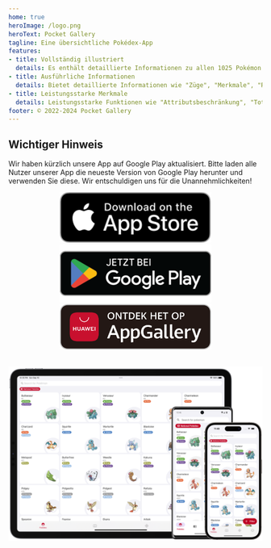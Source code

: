 ```yaml
---
home: true
heroImage: /logo.png
heroText: Pocket Gallery
tagline: Eine übersichtliche Pokédex-App
features:
- title: Vollständig illustriert
  details: Es enthält detaillierte Informationen zu allen 1025 Pokémon von Generation 1 bis Generation 9.
- title: Ausführliche Informationen
  details: Bietet detaillierte Informationen wie "Züge", "Merkmale", "Requisiten", "Wetter", "Orte" und "abnorme Zustände".
- title: Leistungsstarke Merkmale
  details: Leistungsstarke Funktionen wie "Attributsbeschränkung", "Toter Winkel" und "Fähigkeitswert-Rechner" wurden speziell für Matchmaking-Enthusiasten entwickelt.
footer: © 2022-2024 Pocket Gallery
---
```


## Wichtiger Hinweis
Wir haben kürzlich unsere App auf Google Play aktualisiert. Bitte laden alle Nutzer unserer App die neueste Version von Google Play herunter und verwenden Sie diese. Wir entschuldigen uns für die Unannehmlichkeiten!

<a href="https://apps.apple.com/us/app/pocket-gallery-app/id6464266038">
<div align="center">
<img src="../.vuepress/public/app-store-badge-en.svg" alt="hero" style="width: 300px;"/>
</div>
</a>

<a href="https://play.google.com/store/apps/details?id=com.eurekaffeine.pokedex.renaissance">
<div align="center">
<img src="../.vuepress/public/google-play-badge-de.png" alt="hero" style="width: 300px;"/>
</div>
</a>

<a href="https://url.cloud.huawei.com/nlFEFYg8Cc?shareTo=qrcode">
<div align="center">
<img src="../.vuepress/public/app-gallery-badge-de.svg" alt="hero" style="width: 300px;"/>
</div>
</a>

\
![hero](../.vuepress/public/hero.png)